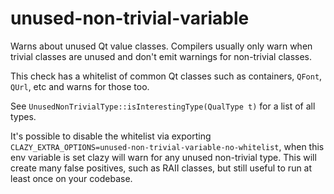 # unused-non-trivial-variable

 Warns about unused Qt value classes.
 Compilers usually only warn when trivial classes are unused and don't emit warnings for non-trivial classes.

 This check has a whitelist of common Qt classes such as containers, `QFont`, `QUrl`, etc and warns for those too.

 See `UnusedNonTrivialType::isInterestingType(QualType t)` for a list of all types.

 It's possible to disable the whitelist via exporting `CLAZY_EXTRA_OPTIONS=unused-non-trivial-variable-no-whitelist`,
 when this env variable is set clazy will warn for any unused non-trivial type. This will create many false positives,
 such as RAII classes, but still useful to run at least once on your codebase.
